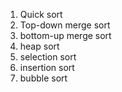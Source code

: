 1. Quick sort
2. Top-down merge sort
3. bottom-up merge sort
4. heap sort
5. selection sort
6. insertion sort
7. bubble sort